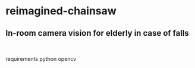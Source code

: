 # reimagined-chainsaw
## In-room camera vision for elderly in case of falls

<br>

requirements
  python
  opencv

